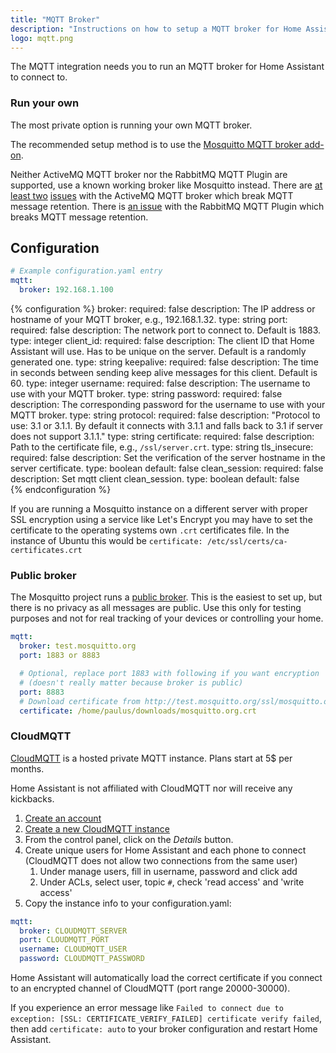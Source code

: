 ```yaml
---
title: "MQTT Broker"
description: "Instructions on how to setup a MQTT broker for Home Assistant."
logo: mqtt.png
---
```


The MQTT integration needs you to run an MQTT broker for Home Assistant to connect to.

### Run your own

The most private option is running your own MQTT broker.

The recommended setup method is to use the [Mosquitto MQTT broker add-on](https://github.com/home-assistant/hassio-addons/blob/master/mosquitto/DOCS.md).

</div>

<div class='note warning'>

Neither ActiveMQ MQTT broker nor the RabbitMQ MQTT Plugin are supported, use a known working broker like Mosquitto instead.
There are [at least two](https://issues.apache.org/jira/browse/AMQ-6360) [issues](https://issues.apache.org/jira/browse/AMQ-6575) with the ActiveMQ MQTT broker which break MQTT message retention.
There is [an issue](https://github.com/rabbitmq/rabbitmq-mqtt/issues/154) with the RabbitMQ MQTT Plugin which breaks MQTT message retention.

</div>

## Configuration

```yaml
# Example configuration.yaml entry
mqtt:
  broker: 192.168.1.100
```

{% configuration %}
broker:
  required: false
  description: The IP address or hostname of your MQTT broker, e.g., 192.168.1.32.
  type: string
port:
  required: false
  description: The network port to connect to. Default is 1883.
  type: integer
client_id:
  required: false
  description: The client ID that Home Assistant will use. Has to be unique on the server. Default is a randomly generated one.
  type: string
keepalive:
  required: false
  description: The time in seconds between sending keep alive messages for this client. Default is 60.
  type: integer
username:
  required: false
  description: The username to use with your MQTT broker.
  type: string
password:
  required: false
  description: The corresponding password for the username to use with your MQTT broker.
  type: string
protocol:
  required: false
  description: "Protocol to use: 3.1 or 3.1.1. By default it connects with 3.1.1 and falls back to 3.1 if server does not support 3.1.1."
  type: string
certificate:
  required: false
  description: Path to the certificate file, e.g., `/ssl/server.crt`.
  type: string
tls_insecure:
  required: false
  description: Set the verification of the server hostname in the server certificate.
  type: boolean
  default: false
clean_session:
  required: false
  description: Set mqtt client clean_session.
  type: boolean
  default: false  
{% endconfiguration %}

<div class='note'>

If you are running a Mosquitto instance on a different server with proper SSL encryption using a service like Let's Encrypt you may have to set the certificate to the operating systems own `.crt` certificates file. In the instance of Ubuntu this would be `certificate: /etc/ssl/certs/ca-certificates.crt`

</div>

### Public broker

The Mosquitto project runs a [public broker](http://test.mosquitto.org). This is the easiest to set up, but there is no privacy as all messages are public. Use this only for testing purposes and not for real tracking of your devices or controlling your home.

```yaml
mqtt:
  broker: test.mosquitto.org
  port: 1883 or 8883

  # Optional, replace port 1883 with following if you want encryption
  # (doesn't really matter because broker is public)
  port: 8883
  # Download certificate from http://test.mosquitto.org/ssl/mosquitto.org.crt
  certificate: /home/paulus/downloads/mosquitto.org.crt
```

### CloudMQTT

[CloudMQTT](https://www.cloudmqtt.com) is a hosted private MQTT instance. Plans start at 5$ per months.

<div class='note'>
Home Assistant is not affiliated with CloudMQTT nor will receive any kickbacks.
</div>

 1. [Create an account](https://customer.cloudmqtt.com/login)
 2. [Create a new CloudMQTT instance](https://customer.cloudmqtt.com/subscription/create)
 3. From the control panel, click on the _Details_ button.
 4. Create unique users for Home Assistant and each phone to connect<br>(CloudMQTT does not allow two connections from the same user)
      1. Under manage users, fill in username, password and click add
      2. Under ACLs, select user, topic `#`, check 'read access' and 'write access'
 5. Copy the instance info to your configuration.yaml:

```yaml
mqtt:
  broker: CLOUDMQTT_SERVER
  port: CLOUDMQTT_PORT
  username: CLOUDMQTT_USER
  password: CLOUDMQTT_PASSWORD
```

<div class='note'>
Home Assistant will automatically load the correct certificate if you connect to an encrypted channel of CloudMQTT (port range 20000-30000).
</div>

<div class='note'>

If you experience an error message like `Failed to connect due to exception: [SSL: CERTIFICATE_VERIFY_FAILED] certificate verify failed`, then add `certificate: auto` to your broker configuration and restart Home Assistant.

</div>
